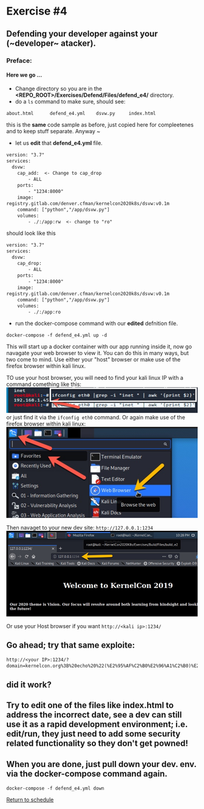 # Exercise #4

## Defending your developer against your (~developer~ atacker).

### Preface: 

#### Here we go ...

- Change directory so you are in the __<REPO_ROOT>/Exercises/Defend/Files/defend_e4/__ directory.
- do a ```ls``` command to make sure, should see:
```
about.html      defend_e4.yml    dsvw.py     index.html
```
this is the __same__ code sample as before, just copied here for compleetenes and to keep stuff separate. Anyway ~
- let us __edit__ that __defend_e4.yml__ file.
```
version: "3.7"
services:
  dsvw:
    cap_add:  <- Change to cap_drop
        - ALL
    ports:
        - "1234:8000"
    image: registry.gitlab.com/denver.cfman/kernelcon2020k8s/dsvw:v0.1m
    command: ["python","/app/dsvw.py"]
    volumes:
        - ./:/app:rw  <- change to "ro"
```
should look like this
```
version: "3.7"
services:
  dsvw:
    cap_drop:
        - ALL
    ports:
        - "1234:8000"
    image: registry.gitlab.com/denver.cfman/kernelcon2020k8s/dsvw:v0.1m
    command: ["python","/app/dsvw.py"]
    volumes:
        - ./:/app:ro
```

- run the docker-compose command with our __edited__ defnition file.
```
docker-compose -f defend_e4.yml up -d
```
This will start up a docker container with our app running inside it, now go navagate your web browser to view it.
You can do this in many ways, but two come to mind. Use either your "host" browser or make use of the firefox browser within kali linux.

TO use your host browser, you will need to find your kali linux IP with a command comething like this:
![ifconfig eth0](Files/images/kali_ifconfig.jpg)
or just find it via the ```ifconfig eth0``` command.
Or again make use of the firefox browser within kali linux:
![kali firefox](Files/images/kali_firefox.jpg)

Then navaget to your new dev site: ```http://127.0.0.1:1234```
![kali firefox](Files/images/kali_e2_site.jpg)

Or use your Host browser if you want ```http://<kali ip>:1234/```

## Go ahead; try that same exploite:
```
http://<your IP>:1234/?domain=kernelcon.org%3B%20echo%20%22(%E2%95%AF%C2%B0%E2%96%A1%C2%B0)%E2%95%AF%EF%B8%B5%20%E2%94%BB%E2%94%81%E2%94%BB%22%20%3E%20app%2Fabout.html
```
## did it work?
## Try to edit one of the files like __index.html__ to address the incorrect date, see a dev can still use it as a rapid development environment; i.e. edit/run, they just need to add some security related functionality so they don't get powned!

## When you are done, just pull down your dev. env. via the __docker-compose__ command again.
```
docker-compose -f defend_e4.yml down
```

[Return to schedule](../../Docs/SCHEDULE.md)